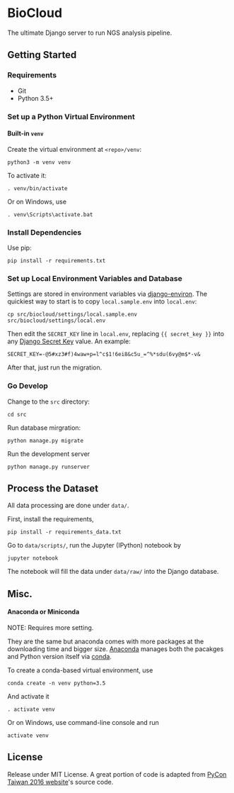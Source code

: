 # BioCloud

The ultimate Django server to run NGS analysis pipeline.


## Getting Started

### Requirements

- Git
- Python 3.5+

### Set up a Python Virtual Environment

#### Built-in `venv`

Create the virtual environment at `<repo>/venv`:

    python3 -m venv venv

To activate it:

    . venv/bin/activate

Or on Windows, use

    . venv\Scripts\activate.bat

### Install Dependencies

Use pip:

    pip install -r requirements.txt


### Set up Local Environment Variables and Database

Settings are stored in environment variables via [django-environ]. The
quickiest way to start is to copy `local.sample.env` into `local.env`:

    cp src/biocloud/settings/local.sample.env src/biocloud/settings/local.env

Then edit the `SECRET_KEY` line in `local.env`, replacing `{{ secret_key }}` into any [Django Secret Key] value. An example:

    SECRET_KEY=-@5#xz3#f)4waw+p=l^c$1!6ei8&c5u_=^%*sdu(6vy@m$*-v&

After that, just run the migration.


### Go Develop

Change to the `src` directory:

    cd src

Run database mirgration:

    python manage.py migrate

Run the development server

    python manage.py runserver


## Process the Dataset

All data processing are done under `data/`.

First, install the requirements,

    pip install -r requirements_data.txt

Go to `data/scripts/`, run the Jupyter (IPython) notebook by

    jupyter notebook

The notebook will fill the data under `data/raw/` into the Django database.


## Misc.

#### Anaconda or Miniconda

NOTE: Requires more setting.

They are the same but anaconda comes with more packages at the downloading time
and bigger size. [Anaconda] manages both the pacakges and Python version itself
via [conda].

To create a conda-based virtual environment, use

    conda create -n venv python=3.5

And activate it

    . activate venv

Or on Windows, use command-line console and run

    activate venv


## License

Release under MIT License. A great portion of code is adapted from [PyCon Taiwan 2016 website]'s source code.


[Anaconda]: https://www.continuum.io/downloads
[conda]: http://conda.pydata.org/docs/intro.html
[django-environ]: http://django-environ.readthedocs.org/en/latest/
[Django Secret Key]: http://www.miniwebtool.com/django-secret-key-generator/
[PyCon Taiwan 2016 website]: https://github.com/pycontw/pycontw2016
